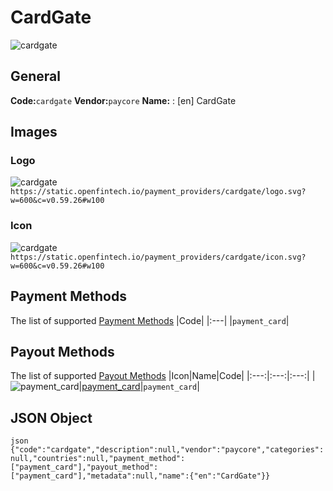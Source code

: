 # CardGate 
![cardgate](https://static.openfintech.io/payment_providers/cardgate/logo.svg?w=600&c=v0.59.26#w100) 
## General 
**Code:**`cardgate` 
**Vendor:**`paycore` 
**Name:** 
:	[en] CardGate 
## Images 
### Logo 
![cardgate](https://static.openfintech.io/payment_providers/cardgate/logo.svg?w=600&c=v0.59.26#w100) 
``` https://static.openfintech.io/payment_providers/cardgate/logo.svg?w=600&c=v0.59.26#w100 ``` 
### Icon 
![cardgate](https://static.openfintech.io/payment_providers/cardgate/icon.svg?w=600&c=v0.59.26#w100) 
``` https://static.openfintech.io/payment_providers/cardgate/icon.svg?w=600&c=v0.59.26#w100 ``` 
## Payment Methods 
The list of supported [Payment Methods](#) 
|Code| 
|:---| 
|`payment_card`| 
 
## Payout Methods 
The list of supported [Payout Methods](#) 
|Icon|Name|Code| 
|:---:|:---:|:---:| 
|![payment_card](https://static.openfintech.io/payout_methods/payment_card/icon.png?w=278&c=v0.59.26#w40)|[payment_card](#)|`payment_card`| 
 
## JSON Object 
```json {"code":"cardgate","description":null,"vendor":"paycore","categories":null,"countries":null,"payment_method":["payment_card"],"payout_method":["payment_card"],"metadata":null,"name":{"en":"CardGate"}} ``` 
